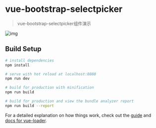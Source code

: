 # vue-bootstrap-selectpicker

> vue-bootstrap-selectpicker组件演示

![img](https://raw.github.com/long-woo/vue-bootstrap-selectpicker/master/show.png)

## Build Setup

``` bash
# install dependencies
npm install

# serve with hot reload at localhost:8080
npm run dev

# build for production with minification
npm run build

# build for production and view the bundle analyzer report
npm run build --report
```

For a detailed explanation on how things work, check out the [guide](http://vuejs-templates.github.io/webpack/) and [docs for vue-loader](http://vuejs.github.io/vue-loader).
